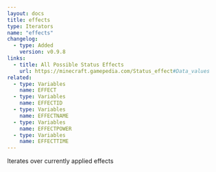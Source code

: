 ```yaml
---
layout: docs
title: effects
type: Iterators
name: "effects"
changelog:
  - type: Added
    version: v0.9.8
links:
  - title: All Possible Status Effects
    url: https://minecraft.gamepedia.com/Status_effect#Data_values
related:
  - type: Variables
    name: EFFECT
  - type: Variables
    name: EFFECTID
  - type: Variables
    name: EFFECTNAME
  - type: Variables
    name: EFFECTPOWER
  - type: Variables
    name: EFFECTTIME
---
```

Iterates over currently applied effects
